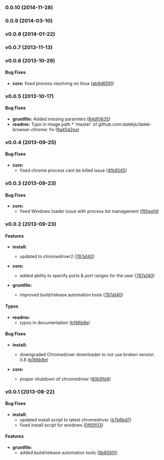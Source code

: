 <a name="0.0.10"></a>
### 0.0.10 (2014-11-28)


<a name="0.0.9"></a>
### 0.0.9 (2014-03-10)


<a name="v0.0.8"></a>
### v0.0.8 (2014-01-22)

<a name="v0.0.7"></a>
### v0.0.7 (2013-11-13)

<a name="v0.0.6"></a>
### v0.0.6 (2013-10-29)


#### Bug Fixes

* **core:** fixed process resolving on linux ([ab9d6591](http://github.com/dalekjs/dalek-browser-chrome/commit/ab9d659106ae00a424f08afdc29af0d3ea746469))

<a name="v0.0.5"></a>
### v0.0.5 (2013-10-17)


#### Bug Fixes

* **gruntfile:** Added missing paramters ([84df0635](http://github.com/dalekjs/dalek-browser-chrome/commit/84df06351cf4a2200bacf33e84af683d337dab86))
* **readme:** Typo in image path * 'master' of github.com:dalekjs/dalek-browser-chrome:   fix  ([9a45d2ea](http://github.com/dalekjs/dalek-browser-chrome/commit/9a45d2eab36689ec43dd83ea2ff4913094bc3679))

<a name="v0.0.4"></a>
### v0.0.4 (2013-09-25)

#### Bug Fixes

* **core:**
  * fixed chrome process cant be killed issue ([4fb9545](https://github.com/dalekjs/dalek-browser-chrome/commit/4fb954598586a656c904b3b2abcb999fca2727ef))

<a name="v0.0.3"></a>
### v0.0.3 (2013-09-23)

#### Bug Fixes

* **core:**
  * fixed Windows loader issue with process list management ([f95eefd](https://github.com/dalekjs/dalek-browser-chrome/commit/f95eefd24268c2fdcf8d80091c793895dc795dc4))

<a name="v0.0.2"></a>
### v0.0.2 (2013-09-23)

#### Features

* **install:**
  * updated to chromedriver2 ([787a140](https://github.com/dalekjs/dalek-browser-chrome/commit/787a140d50c762c482dd8721f4194e8df79945d0))

* **core:**
  * added ability to specify ports & port ranges for the user ([787a140](https://github.com/dalekjs/dalek-browser-chrome/commit/787a140d50c762c482dd8721f4194e8df79945d0))

* **gruntfile:**
  * improved build/release automation tools ([787a140](https://github.com/dalekjs/dalek-browser-chrome/commit/787a140d50c762c482dd8721f4194e8df79945d0))

#### Typos

* **readme:**
  * typos in documentation ([b166b9e](https://github.com/dalekjs/dalek-browser-chrome/commit/d17ecda2486a3d1565097dfe1a9e0147c2c17711))

#### Bug Fixes

* **install:**
  * downgraded Chromedriver downloader to not use broken version 0.8 ([b166b9e](https://github.com/dalekjs/dalek-browser-chrome/commit/b166b9ecf65f2be0ff79ec4a5f708a7f2e0bd450))

* **core:**
  * proper shutdown of chromedriver ([60b5fd4](https://github.com/dalekjs/dalek-browser-chrome/commit/60b5fd47dad069d062510c782a5db01fed6122c8))

<a name="v0.0.1"></a>
### v0.0.1 (2013-08-22)

#### Bug Fixes

* **install:**
  * updated install script to latest chromedriver ([b7b6bd7](https://github.com/dalekjs/dalek-browser-chrome/commit/b7b6bd7efde1750f5d7e617566448372b6a2afc9))
  * fixed install script for windows ([0f65f03](https://github.com/dalekjs/dalek-browser-chrome/commit/0f65f0335facdf9f8039c94ca2d4448b3a7ef6f7))

#### Features

* **gruntfile:**
  * added build/release automation tools ([9b8585f](https://github.com/dalekjs/dalek-browser-chrome/commit/9b8585fd54c6f4ce8f06f24e2c97385094e56bb7))
